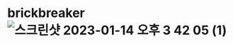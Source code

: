 # brickbreaker![스크린샷 2023-01-14 오후 3 42 05 (1)](https://user-images.githubusercontent.com/117534707/212778151-10f65b73-226d-4d6c-8cef-673649c5fa87.png)
